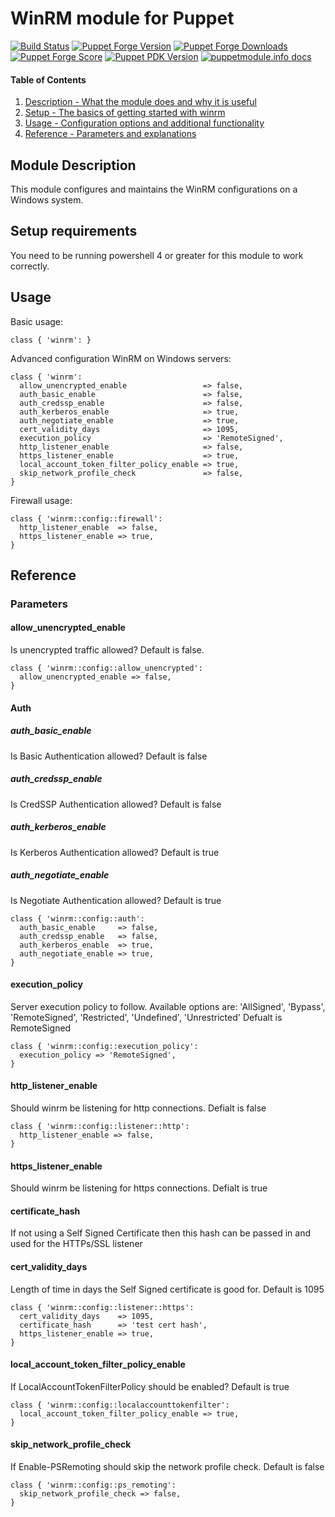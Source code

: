 # WinRM module for Puppet

[![Build Status](https://travis-ci.org/EncoreTechnologies/puppet-winrm.svg?branch=master)](https://travis-ci.org/EncoreTechnologies/puppet-winrm)
[![Puppet Forge Version](https://img.shields.io/puppetforge/v/encore/winrm.svg)](https://forge.puppet.com/encore/winrm)
[![Puppet Forge Downloads](https://img.shields.io/puppetforge/dt/encore/winrm.svg)](https://forge.puppet.com/encore/winrm)
[![Puppet Forge Score](https://img.shields.io/puppetforge/f/encore/winrm.svg)](https://forge.puppet.com/encore/winrm)
[![Puppet PDK Version](https://img.shields.io/puppetforge/pdk-version/encore/winrm.svg)](https://forge.puppet.com/encore/winrm)
[![puppetmodule.info docs](http://www.puppetmodule.info/images/badge.png)](http://www.puppetmodule.info/m/encore-winrm)

#### Table of Contents

1. [Description - What the module does and why it is useful](#module-description)
1. [Setup - The basics of getting started with winrm](#setup-requirements)
1. [Usage - Configuration options and additional functionality](#usage)
1. [Reference - Parameters and explanations](#reference)

## Module Description

This module configures and maintains the WinRM configurations on a Windows system.

## Setup requirements

You need to be running powershell 4 or greater for this module to work correctly.

## Usage

Basic usage:
```puppet
class { 'winrm': }
```

Advanced configuration WinRM on Windows servers:
```puppet
class { 'winrm':
  allow_unencrypted_enable                 => false,
  auth_basic_enable                        => false,
  auth_credssp_enable                      => false,
  auth_kerberos_enable                     => true,
  auth_negotiate_enable                    => true,
  cert_validity_days                       => 1095,
  execution_policy                         => 'RemoteSigned',
  http_listener_enable                     => false,
  https_listener_enable                    => true,
  local_account_token_filter_policy_enable => true,
  skip_network_profile_check               => false,
}
```

Firewall usage:
```puppet
class { 'winrm::config::firewall':
  http_listener_enable  => false,
  https_listener_enable => true,
}
```

## Reference

### Parameters

#### allow_unencrypted_enable

Is unencrypted traffic allowed? Default is false.
```puppet
class { 'winrm::config::allow_unencrypted':
  allow_unencrypted_enable => false,
}
```

#### Auth

##### auth_basic_enable

Is Basic Authentication allowed? Default is false

##### auth_credssp_enable

Is CredSSP Authentication allowed? Default is false

##### auth_kerberos_enable

Is Kerberos Authentication allowed? Default is true

##### auth_negotiate_enable

Is Negotiate Authentication allowed? Default is true

```puppet
class { 'winrm::config::auth':
  auth_basic_enable     => false,
  auth_credssp_enable   => false,
  auth_kerberos_enable  => true,
  auth_negotiate_enable => true,
}
```

#### execution_policy

Server execution policy to follow.
Available options are: 'AllSigned', 'Bypass', 'RemoteSigned', 'Restricted', 'Undefined', 'Unrestricted'
Defualt is RemoteSigned
```puppet
class { 'winrm::config::execution_policy':
  execution_policy => 'RemoteSigned',
}
```

#### http_listener_enable

Should winrm be listening for http connections. Defialt is false
```puppet
class { 'winrm::config::listener::http':
  http_listener_enable => false,
}
```

#### https_listener_enable

Should winrm be listening for https connections. Defialt is true

#### certificate_hash

If not using a Self Signed Certificate then this hash can be passed in
and used for the HTTPs/SSL listener

#### cert_validity_days

Length of time in days the Self Signed certificate is good for. Default is 1095

```puppet
class { 'winrm::config::listener::https':
  cert_validity_days    => 1095,
  certificate_hash      => 'test cert hash',
  https_listener_enable => true,
}
```

#### local_account_token_filter_policy_enable

If LocalAccountTokenFilterPolicy should be enabled? Default is true
```puppet
class { 'winrm::config::localaccounttokenfilter':
  local_account_token_filter_policy_enable => true,
}
```

#### skip_network_profile_check

If Enable-PSRemoting should skip the network profile check. Default is false
```puppet
class { 'winrm::config::ps_remoting':
  skip_network_profile_check => false,
}
```
